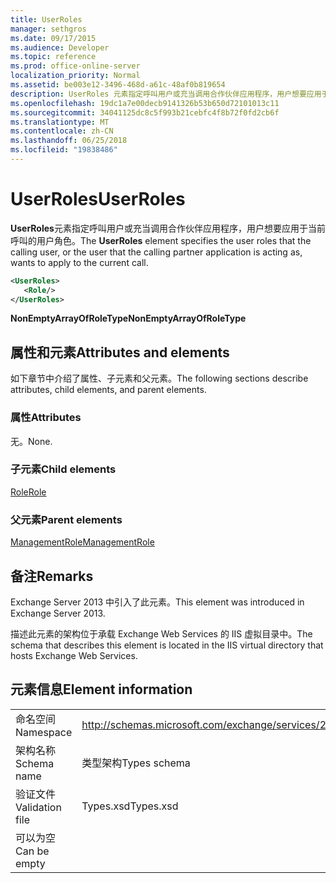 ```yaml
---
title: UserRoles
manager: sethgros
ms.date: 09/17/2015
ms.audience: Developer
ms.topic: reference
ms.prod: office-online-server
localization_priority: Normal
ms.assetid: be003e12-3496-468d-a61c-48af0b819654
description: UserRoles 元素指定呼叫用户或充当调用合作伙伴应用程序，用户想要应用于当前呼叫的用户角色。
ms.openlocfilehash: 19dc1a7e00decb9141326b53b650d72101013c11
ms.sourcegitcommit: 34041125dc8c5f993b21cebfc4f8b72f0fd2cb6f
ms.translationtype: MT
ms.contentlocale: zh-CN
ms.lasthandoff: 06/25/2018
ms.locfileid: "19838486"
---
```

# <a name="userroles"></a><span data-ttu-id="1254d-103">UserRoles</span><span class="sxs-lookup"><span data-stu-id="1254d-103">UserRoles</span></span>

<span data-ttu-id="1254d-104">**UserRoles**元素指定呼叫用户或充当调用合作伙伴应用程序，用户想要应用于当前呼叫的用户角色。</span><span class="sxs-lookup"><span data-stu-id="1254d-104">The **UserRoles** element specifies the user roles that the calling user, or the user that the calling partner application is acting as, wants to apply to the current call.</span></span> 
  
```XML
<UserRoles>
   <Role/>
</UserRoles>
```

 <span data-ttu-id="1254d-105">**NonEmptyArrayOfRoleType**</span><span class="sxs-lookup"><span data-stu-id="1254d-105">**NonEmptyArrayOfRoleType**</span></span>
## <a name="attributes-and-elements"></a><span data-ttu-id="1254d-106">属性和元素</span><span class="sxs-lookup"><span data-stu-id="1254d-106">Attributes and elements</span></span>

<span data-ttu-id="1254d-107">如下章节中介绍了属性、子元素和父元素。</span><span class="sxs-lookup"><span data-stu-id="1254d-107">The following sections describe attributes, child elements, and parent elements.</span></span>
  
### <a name="attributes"></a><span data-ttu-id="1254d-108">属性</span><span class="sxs-lookup"><span data-stu-id="1254d-108">Attributes</span></span>

<span data-ttu-id="1254d-109">无。</span><span class="sxs-lookup"><span data-stu-id="1254d-109">None.</span></span>
  
### <a name="child-elements"></a><span data-ttu-id="1254d-110">子元素</span><span class="sxs-lookup"><span data-stu-id="1254d-110">Child elements</span></span>

[<span data-ttu-id="1254d-111">Role</span><span class="sxs-lookup"><span data-stu-id="1254d-111">Role</span></span>](role.md)
  
### <a name="parent-elements"></a><span data-ttu-id="1254d-112">父元素</span><span class="sxs-lookup"><span data-stu-id="1254d-112">Parent elements</span></span>

[<span data-ttu-id="1254d-113">ManagementRole</span><span class="sxs-lookup"><span data-stu-id="1254d-113">ManagementRole</span></span>](managementrole.md)
  
## <a name="remarks"></a><span data-ttu-id="1254d-114">备注</span><span class="sxs-lookup"><span data-stu-id="1254d-114">Remarks</span></span>

<span data-ttu-id="1254d-115">Exchange Server 2013 中引入了此元素。</span><span class="sxs-lookup"><span data-stu-id="1254d-115">This element was introduced in Exchange Server 2013.</span></span>
  
<span data-ttu-id="1254d-116">描述此元素的架构位于承载 Exchange Web Services 的 IIS 虚拟目录中。</span><span class="sxs-lookup"><span data-stu-id="1254d-116">The schema that describes this element is located in the IIS virtual directory that hosts Exchange Web Services.</span></span>
  
## <a name="element-information"></a><span data-ttu-id="1254d-117">元素信息</span><span class="sxs-lookup"><span data-stu-id="1254d-117">Element information</span></span>

|||
|:-----|:-----|
|<span data-ttu-id="1254d-118">命名空间</span><span class="sxs-lookup"><span data-stu-id="1254d-118">Namespace</span></span>  <br/> |http://schemas.microsoft.com/exchange/services/2006/types  <br/> |
|<span data-ttu-id="1254d-119">架构名称</span><span class="sxs-lookup"><span data-stu-id="1254d-119">Schema name</span></span>  <br/> |<span data-ttu-id="1254d-120">类型架构</span><span class="sxs-lookup"><span data-stu-id="1254d-120">Types schema</span></span>  <br/> |
|<span data-ttu-id="1254d-121">验证文件</span><span class="sxs-lookup"><span data-stu-id="1254d-121">Validation file</span></span>  <br/> |<span data-ttu-id="1254d-122">Types.xsd</span><span class="sxs-lookup"><span data-stu-id="1254d-122">Types.xsd</span></span>  <br/> |
|<span data-ttu-id="1254d-123">可以为空</span><span class="sxs-lookup"><span data-stu-id="1254d-123">Can be empty</span></span>  <br/> ||
   

